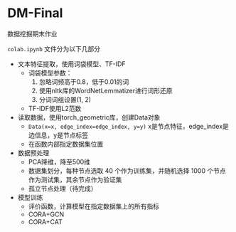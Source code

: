# DM-Final

数据挖掘期末作业



`colab.ipynb` 文件分为以下几部分

- 文本特征提取，使用词袋模型、TF-IDF
  - 词袋模型参数：
    1. 忽略词频高于0.8，低于0.01的词
    2. 使用nltk库的WordNetLemmatizer进行词形还原
    3. 分词词组设置(1, 2)
  - TF-IDF使用L2范数
- 读取数据，使用torch_geometric库，创建Data对象
  - `Data(x=x, edge_index=edge_index, y=y)` x是节点特征，edge_index是边信息，y是节点标签
  - 在函数内部指定数据集位置
- 数据预处理
  - PCA降维，降至500维
  - 数据集划分，每种节点选取 40 个作为训练集，并随机选择 1000 个节点作为测试集，其余节点作为验证集
  - 孤立节点处理（待完成）
- 模型训练
  - 评价函数，计算模型在指定数据集上的所有指标
  - CORA+GCN
  - CORA+CAT
